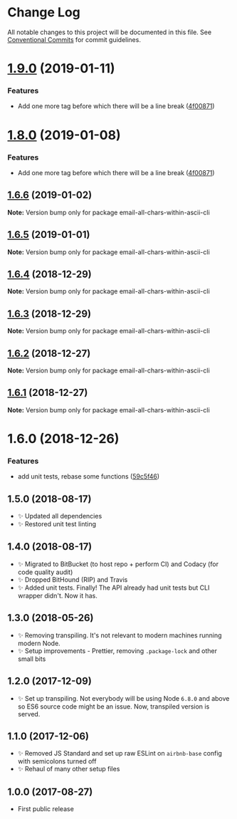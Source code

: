 # Change Log

All notable changes to this project will be documented in this file.
See [Conventional Commits](https://conventionalcommits.org) for commit guidelines.

# [1.9.0](https://bitbucket.org/codsen/codsen/src/master/packages/email-all-chars-within-ascii-cli/compare/email-all-chars-within-ascii-cli@1.6.6...email-all-chars-within-ascii-cli@1.9.0) (2019-01-11)


### Features

* Add one more tag before which there will be a line break ([4f00871](https://bitbucket.org/codsen/codsen/src/master/packages/email-all-chars-within-ascii-cli/commits/4f00871))





# [1.8.0](https://bitbucket.org/codsen/codsen/src/master/packages/email-all-chars-within-ascii-cli/compare/email-all-chars-within-ascii-cli@1.6.6...email-all-chars-within-ascii-cli@1.8.0) (2019-01-08)

### Features

- Add one more tag before which there will be a line break ([4f00871](https://bitbucket.org/codsen/codsen/src/master/packages/email-all-chars-within-ascii-cli/commits/4f00871))

## [1.6.6](https://bitbucket.org/codsen/codsen/src/master/packages/email-all-chars-within-ascii-cli/compare/email-all-chars-within-ascii-cli@1.6.5...email-all-chars-within-ascii-cli@1.6.6) (2019-01-02)

**Note:** Version bump only for package email-all-chars-within-ascii-cli

## [1.6.5](https://bitbucket.org/codsen/codsen/src/master/packages/email-all-chars-within-ascii-cli/compare/email-all-chars-within-ascii-cli@1.6.4...email-all-chars-within-ascii-cli@1.6.5) (2019-01-01)

**Note:** Version bump only for package email-all-chars-within-ascii-cli

## [1.6.4](https://bitbucket.org/codsen/codsen/src/master/packages/email-all-chars-within-ascii-cli/compare/email-all-chars-within-ascii-cli@1.6.3...email-all-chars-within-ascii-cli@1.6.4) (2018-12-29)

**Note:** Version bump only for package email-all-chars-within-ascii-cli

## [1.6.3](https://bitbucket.org/codsen/codsen/src/master/packages/email-all-chars-within-ascii-cli/compare/email-all-chars-within-ascii-cli@1.6.2...email-all-chars-within-ascii-cli@1.6.3) (2018-12-29)

**Note:** Version bump only for package email-all-chars-within-ascii-cli

## [1.6.2](https://bitbucket.org/codsen/codsen/src/master/packages/email-all-chars-within-ascii-cli/compare/email-all-chars-within-ascii-cli@1.6.1...email-all-chars-within-ascii-cli@1.6.2) (2018-12-27)

**Note:** Version bump only for package email-all-chars-within-ascii-cli

## [1.6.1](https://bitbucket.org/codsen/codsen/src/master/packages/email-all-chars-within-ascii-cli/compare/email-all-chars-within-ascii-cli@1.6.0...email-all-chars-within-ascii-cli@1.6.1) (2018-12-27)

**Note:** Version bump only for package email-all-chars-within-ascii-cli

# 1.6.0 (2018-12-26)

### Features

- add unit tests, rebase some functions ([59c5f46](https://bitbucket.org/codsen/codsen/src/master/packages/email-all-chars-within-ascii-cli/commits/59c5f46))

## 1.5.0 (2018-08-17)

- ✨ Updated all dependencies
- ✨ Restored unit test linting

## 1.4.0 (2018-08-17)

- ✨ Migrated to BitBucket (to host repo + perform CI) and Codacy (for code quality audit)
- ✨ Dropped BitHound (RIP) and Travis
- ✨ Added unit tests. Finally! The API already had unit tests but CLI wrapper didn't. Now it has.

## 1.3.0 (2018-05-26)

- ✨ Removing transpiling. It's not relevant to modern machines running modern Node.
- ✨ Setup improvements - Prettier, removing `.package-lock` and other small bits

## 1.2.0 (2017-12-09)

- ✨ Set up transpiling. Not everybody will be using Node `6.8.0` and above so ES6 source code might be an issue. Now, transpiled version is served.

## 1.1.0 (2017-12-06)

- ✨ Removed JS Standard and set up raw ESLint on `airbnb-base` config with semicolons turned off
- ✨ Rehaul of many other setup files

## 1.0.0 (2017-08-27)

- First public release
